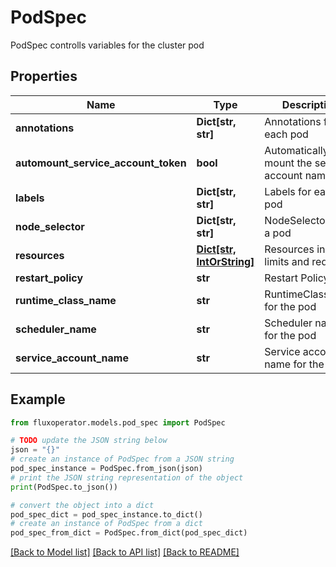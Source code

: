 # PodSpec

PodSpec controlls variables for the cluster pod

## Properties

Name | Type | Description | Notes
------------ | ------------- | ------------- | -------------
**annotations** | **Dict[str, str]** | Annotations for each pod | [optional] 
**automount_service_account_token** | **bool** | Automatically mount the service account name | [optional] 
**labels** | **Dict[str, str]** | Labels for each pod | [optional] 
**node_selector** | **Dict[str, str]** | NodeSelectors for a pod | [optional] 
**resources** | [**Dict[str, IntOrString]**](IntOrString.md) | Resources include limits and requests | [optional] 
**restart_policy** | **str** | Restart Policy | [optional] 
**runtime_class_name** | **str** | RuntimeClassName for the pod | [optional] 
**scheduler_name** | **str** | Scheduler name for the pod | [optional] 
**service_account_name** | **str** | Service account name for the pod | [optional] 

## Example

```python
from fluxoperator.models.pod_spec import PodSpec

# TODO update the JSON string below
json = "{}"
# create an instance of PodSpec from a JSON string
pod_spec_instance = PodSpec.from_json(json)
# print the JSON string representation of the object
print(PodSpec.to_json())

# convert the object into a dict
pod_spec_dict = pod_spec_instance.to_dict()
# create an instance of PodSpec from a dict
pod_spec_from_dict = PodSpec.from_dict(pod_spec_dict)
```
[[Back to Model list]](../README.md#documentation-for-models) [[Back to API list]](../README.md#documentation-for-api-endpoints) [[Back to README]](../README.md)


